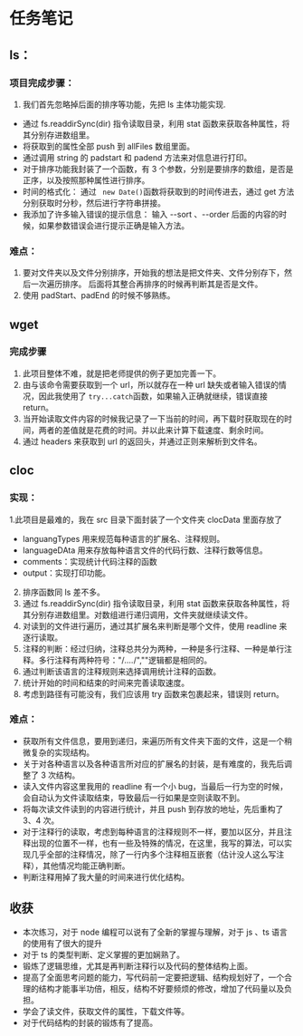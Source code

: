 # 任务笔记

## ls：

### 项目完成步骤：

1. 我们首先忽略掉后面的排序等功能，先把 ls 主体功能实现.

- 通过 fs.readdirSync(dir) 指令读取目录，利用 stat 函数来获取各种属性，将其分别存进数组里。
- 将获取到的属性全部 push 到 allFiles 数组里面。
- 通过调用 string 的 padstart 和 padend 方法来对信息进行打印。
- 对于排序功能我封装了一个函数，有 3 个参数，分别是要排序的数组，是否是正序，以及按照那种属性进行排序。
- 时间的格式化： 通过 ` new Date()`函数将获取到的时间传进去，通过 get 方法分别获取时分秒，然后进行字符串拼接。
- 我添加了许多输入错误的提示信息： 输入 --sort 、--order 后面的内容的时候，如果参数错误会进行提示正确是输入方法。

### 难点：

1. 要对文件夹以及文件分别排序，开始我的想法是把文件夹、文件分别存下，然后一次遍历排序。 后面将其整合再排序的时候再判断其是否是文件。
2. 使用 padStart、padEnd 的时候不够熟练。

## wget

### 完成步骤

1. 此项目整体不难，就是把老师提供的例子更加完善一下。
2. 由与该命令需要获取到一个 url，所以就存在一种 url 缺失或者输入错误的情况，因此我使用了 `try...catch`函数，如果输入正确就继续，错误直接 return。
3. 当开始读取文件内容的时候我记录了一下当前的时间，再下载时获取现在的时间，两者的差值就是花费的时间。并以此来计算下载速度、剩余时间。
4. 通过 headers 来获取到 url 的返回头，并通过正则来解析到文件名。

## cloc

### 实现：

1.此项目是最难的，我在 src 目录下面封装了一个文件夹 clocData 里面存放了

- languangTypes 用来规范每种语言的扩展名、注释规则。
- languageDAta 用来存放每种语言文件的代码行数、注释行数等信息。
- comments：实现统计代码注释的函数
- output：实现打印功能。

2. 排序函数同 ls 差不多。
3. 通过 fs.readdirSync(dir) 指令读取目录，利用 stat 函数来获取各种属性，将其分别存进数组里。对数组进行递归调用，文件夹就继续读文件。
4. 对读到的文件进行遍历，通过其扩展名来判断是哪个文件，使用 readline 来逐行读取。
5. 注释的判断：经过归纳，注释总共分为两种，一种是多行注释、一种是单行注释。多行注释有两种符号："/_...._/","<!--..-->"逻辑都是相同的。
6. 通过判断该语言的注释规则来选择调用统计注释的函数。
7. 统计开始的时间和结束的时间来完善读取速度。
8. 考虑到路径有可能没有，我们应该用 try 函数来包裹起来，错误则 return。

### 难点：

- 获取所有文件信息，要用到递归，来遍历所有文件夹下面的文件，这是一个稍微复杂的实现结构。
- 关于对各种语言以及各种语言所对应的扩展名的封装，是有难度的，我先后调整了 3 次结构。
- 读入文件内容这里我用的 readline 有一个小 bug，当最后一行为空的时候，会自动认为文件读取结束，导致最后一行如果是空则读取不到。
- 将每次读文件读到的内容进行统计，并且 push 到存放的地址，先后重构了 3、4 次。
- 对于注释行的读取，考虑到每种语言的注释规则不一样，要加以区分，并且注释出现的位置不一样，也有一些及特殊的情况，在这里，我写的算法，可以实现几乎全部的注释情况，除了一行内多个注释相互嵌套（估计没人这么写注释），其他情况均能正确判断。
- 判断注释用掉了我大量的时间来进行优化结构。

## 收获

- 本次练习，对于 node 编程可以说有了全新的掌握与理解，对于 js 、ts 语言的使用有了很大的提升
- 对于 ts 的类型判断、定义掌握的更加娴熟了。
- 锻炼了逻辑思维，尤其是再判断注释行以及代码的整体结构上面。
- 提高了全面思考问题的能力，写代码前一定要把逻辑、结构规划好了，一个合理的结构才能事半功倍，相反，结构不好要频烦的修改，增加了代码量以及负担。
- 学会了读文件，获取文件的属性，下载文件等。
- 对于代码结构的封装的锻炼有了提高。
